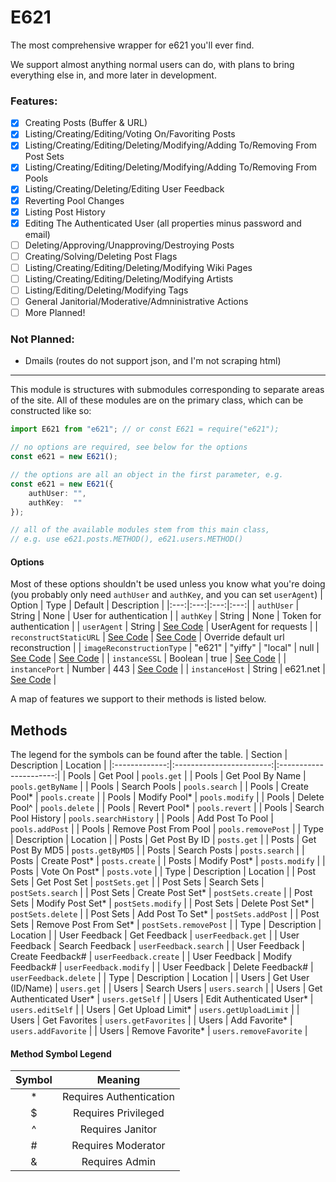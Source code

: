 # E621

The most comprehensive wrapper for e621 you'll ever find.

We support almost anything normal users can do, with plans to bring everything else in, and more later in development.

### Features:
- [x] Creating Posts (Buffer & URL)
- [x] Listing/Creating/Editing/Voting On/Favoriting Posts
- [x] Listing/Creating/Editing/Deleting/Modifying/Adding To/Removing From Post Sets
- [x] Listing/Creating/Editing/Deleting/Modifying/Adding To/Removing From Pools
- [x] Listing/Creating/Deleting/Editing User Feedback
- [x] Reverting Pool Changes
- [x] Listing Post History
- [x] Editing The Authenticated User (all properties minus password and email)
- [ ] Deleting/Approving/Unapproving/Destroying Posts
- [ ] Creating/Solving/Deleting Post Flags
- [ ] Listing/Creating/Editing/Deleting/Modifying Wiki Pages
- [ ] Listing/Creating/Editing/Deleting/Modifying Artists
- [ ] Listing/Editing/Deleting/Modifying Tags
- [ ] General Janitorial/Moderative/Admninistrative Actions
- [ ] More Planned!

### Not Planned:
- Dmails (routes do not support json, and I'm not scraping html)

<hr>

This module is structures with submodules corresponding to separate areas of the site. All of these modules are on the primary class, which can be constructed like so:
```typescript
import E621 from "e621"; // or const E621 = require("e621");

// no options are required, see below for the options
const e621 = new E621();

// the options are all an object in the first parameter, e.g.
const e621 = new E621({
	authUser: "",
	authKey:  ""
});

// all of the available modules stem from this main class,
// e.g. use e621.posts.METHOD(), e621.users.METHOD()
```

#### Options
Most of these options shouldn't be used unless you know what you're doing (you probably only need `authUser` and `authKey`, and you can set `userAgent`)
| Option | Type | Default | Description |
|:---:|:---:|:---:|:---:|
| `authUser` | String | None | User for authentication |
| `authKey` | String | None | Token for authentication |
| `userAgent` | String | [See Code](https://github.com/DonovanDMC/E621/blob/89d662f19dc76c77e28f40b18a96f9043c4e2a3a/src/types/index.d.ts#L57-L59) | UserAgent for requests |
| `reconstructStaticURL` | [See Code](https://github.com/DonovanDMC/E621/blob/89d662f19dc76c77e28f40b18a96f9043c4e2a3a/src/util/RequestHandler.ts#L254-L256) | [See Code](https://github.com/DonovanDMC/E621/blob/89d662f19dc76c77e28f40b18a96f9043c4e2a3a/src/types/index.d.ts#L63-L65) | Override default url reconstruction |
| `imageReconstructionType` | "e621" \| "yiffy" \| "local" \| null | [See Code](https://github.com/DonovanDMC/E621/blob/89d662f19dc76c77e28f40b18a96f9043c4e2a3a/src/types/index.d.ts#L39) | [See Code](https://github.com/DonovanDMC/E621/blob/89d662f19dc76c77e28f40b18a96f9043c4e2a3a/src/types/index.d.ts#L41) |
| `instanceSSL` | Boolean | true | [See Code](https://github.com/DonovanDMC/E621/blob/89d662f19dc76c77e28f40b18a96f9043c4e2a3a/src/types/index.d.ts#L03) |
| `instancePort` | Number | 443 | [See Code](https://github.com/DonovanDMC/E621/blob/89d662f19dc76c77e28f40b18a96f9043c4e2a3a/src/types/index.d.ts#L9) |
| `instanceHost` | String | e621.net | [See Code](https://github.com/DonovanDMC/E621/blob/89d662f19dc76c77e28f40b18a96f9043c4e2a3a/src/types/index.d.ts#L15) |

A map of features we support to their methods is listed below.

## Methods
The legend for the symbols can be found after the table.
| Section       | Description              | Location               |
|:-------------:|:------------------------:|:----------------------:|
| Pools         | Get Pool                 | `pools.get`            |
| Pools         | Get Pool By Name         | `pools.getByName`      |
| Pools         | Search Pools             | `pools.search`         |
| Pools         | Create Pool*             | `pools.create`         |
| Pools         | Modify Pool*             | `pools.modify`         |
| Pools         | Delete Pool^             | `pools.delete`         |
| Pools         | Revert Pool*             | `pools.revert`         |
| Pools         | Search Pool History      | `pools.searchHistory`  |
| Pools         | Add Post To Pool         | `pools.addPost`        |
| Pools         | Remove Post From Pool    | `pools.removePost`     |
| Type          | Description              | Location               |
| Posts         | Get Post By ID           | `posts.get`            |
| Posts         | Get Post By MD5          | `posts.getByMD5`       |
| Posts         | Search Posts             | `posts.search`         |
| Posts         | Create Post*             | `posts.create`         |
| Posts         | Modify Post*             | `posts.modify`         |
| Posts         | Vote On Post*            | `posts.vote`           |
| Type          | Description              | Location               |
| Post Sets     | Get Post Set             | `postSets.get`         |
| Post Sets     | Search Sets              | `postSets.search`      |
| Post Sets     | Create Post Set*         | `postSets.create`      |
| Post Sets     | Modify Post Set*         | `postSets.modify`      |
| Post Sets     | Delete Post Set*         | `postSets.delete`      |
| Post Sets     | Add Post To Set*         | `postSets.addPost`     |
| Post Sets     | Remove Post From Set*    | `postSets.removePost`  |
| Type          | Description              | Location               |
| User Feedback | Get Feedback             | `userFeedback.get`     |
| User Feedback | Search Feedback          | `userFeedback.search`  |
| User Feedback | Create Feedback#         | `userFeedback.create`  |
| User Feedback | Modify Feedback#         | `userFeedback.modify`  |
| User Feedback | Delete Feedback#         | `userFeedback.delete`  |
| Type          | Description              | Location               |
| Users         | Get User (ID/Name)       | `users.get`            |
| Users         | Search Users             | `users.search`         |
| Users         | Get Authenticated User*  | `users.getSelf`        |
| Users         | Edit Authenticated User* | `users.editSelf`       |
| Users         | Get Upload Limit*        | `users.getUploadLimit` |
| Users         | Get Favorites            | `users.getFavorites`   |
| Users         | Add Favorite*            | `users.addFavorite`    |
| Users         | Remove Favorite*         | `users.removeFavorite` |

#### Method Symbol Legend
| Symbol | Meaning                 |
|:------:|:-----------------------:|
| *      | Requires Authentication |
| $      | Requires Privileged     |
| ^      | Requires Janitor        |
| #      | Requires Moderator      |
| &      | Requires Admin          |
